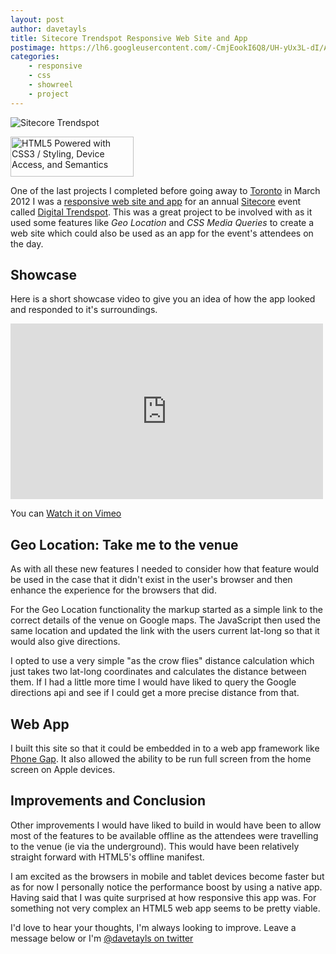 ```yaml
---
layout: post
author: davetayls
title: Sitecore Trendspot Responsive Web Site and App
postimage: https://lh6.googleusercontent.com/-CmjEookI6Q8/UH-yUx3L-dI/AAAAAAAArr8/4ugKk_xTurM/s800/sitecoretrendspot.png
categories:
    - responsive
    - css
    - showreel
    - project
---
```


![Sitecore Trendspot](https://lh6.googleusercontent.com/-CmjEookI6Q8/UH-yUx3L-dI/AAAAAAAArr8/4ugKk_xTurM/s800/sitecoretrendspot.png)

<a href="http://www.w3.org/html/logo/">
<img src="http://www.w3.org/html/logo/badge/html5-badge-h-css3-device-semantics.png" width="197" height="64" alt="HTML5 Powered with CSS3 / Styling, Device Access, and Semantics" title="HTML5 Powered with CSS3 / Styling, Device Access, and Semantics">
</a>

One of the last projects I completed before going away to [Toronto](http://www.toronto.ca) in March 2012 I was a [responsive web site and app](http://the-taylors.org/blog/category/responsivedesign/) for an annual [Sitecore](http://www.sitecore.net) event called [Digital Trendspot](http://www.sitecore.net/events/TrendspotUK/). This was a great project to be involved with as it used some features like *Geo Location* and *CSS Media Queries* to create a web site which could also be used as an app for the event's attendees on the day.

Showcase
--

Here is a short showcase video to give you an idea of how the app looked and responded to it's surroundings.

<iframe src="http://player.vimeo.com/video/51468900" width="500" height="281" frameborder="0" webkitAllowFullScreen="true" mozallowfullscreen="true" allowFullScreen="true">vimeo</iframe>

You can [Watch it on Vimeo](http://vimeo.com/51468900)

Geo Location: Take me to the venue
--

As with all these new features I needed to consider how that feature would be used in the case that it didn't exist in the user's browser and then enhance the experience for the browsers that did.

For the Geo Location functionality the markup started as a simple link to the correct details of the venue on Google maps. The JavaScript then used the same location and updated the link with the users current lat-long so that it would also give directions.

I opted to use a very simple "as the crow flies" distance calculation which just takes two lat-long coordinates and calculates the distance between them. If I had a little more time I would have liked to query the Google directions api and see if I could get a more precise distance from that.

Web App
--

I built this site so that it could be embedded in to a web app framework like [Phone Gap](http://phonegap.com). It also allowed the ability to be run full screen from the home screen on Apple devices.

Improvements and Conclusion
--

Other improvements I would have liked to build in would have been to allow most of the features to be available offline as the attendees were travelling to the venue (ie via the underground). This would have been relatively straight forward with HTML5's offline manifest.

I am excited as the browsers in mobile and tablet devices become faster but as for now I personally notice the performance boost by using a native app. Having said that I was quite surprised at how responsive this app was. For something not very complex an HTML5 web app seems to be pretty viable.

I'd love to hear your thoughts, I'm always looking to improve. Leave a message below or I'm [@davetayls on twitter](https://twitter.com/intent/tweet?url=http://the-taylors.org/blog/2012/10/19/sitecore-trendspot-responsive-web-site-and-app/&via=davetayls)
